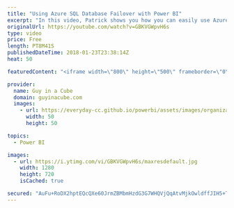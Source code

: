```yaml
---
title: "Using Azure SQL Database Failover with Power BI"
excerpt: "In this video, Patrick shows you how you can easily use Azure SQL Database Failover Groups with Power BI to ensure you have access to your data. Connecting to an Azure SQL Database Failover Group from Power BI is easier than connecting to a secondary replica of an Always On Availability Group.  LET'S"
originalUrl: https://youtube.com/watch?v=GBKVGWpvH6s
type: video
price: Free
length: PT8M41S
publishedDateTime: 2018-01-23T23:38:14Z
heat: 50

featuredContent: "<iframe width=\"800\" height=\"500\" frameborder=\"0\" src=\"https://www.youtube.com/embed/GBKVGWpvH6s\" allow=\"accelerometer; autoplay; encrypted-media; gyroscope; picture-in-picture\" allowfullscreen></iframe>"

provider:
  name: Guy in a Cube
  domain: guyinacube.com
  images:
    - url: https://everyday-cc.github.io/powerbi/assets/images/organizations/guyinacube.com-50x50.jpg
      width: 50
      height: 50

topics:
  - Power BI

images:
  - url: https://i.ytimg.com/vi/GBKVGWpvH6s/maxresdefault.jpg
    width: 1280
    height: 720
    isCached: true

secured: "AuFu+RoDX2hptEQcQXe60JrmZBMbmHzdG3G7WHQVjQqAtvMjkOwldffJIH5+TXkv4iNVYKokiMdsUZaCI8Q/YLjBYZZh2aWmx9ynxLlU+uYD0yshIj1e3vU4jliD0q/SnOfSm3wbxJ/lWsioUQku6MsYijyKEwUH4wfoSmLme39fmYrlX8IydNZq+Bh4ucTaIygh5XHOo+iipjrEP7HXWGiYlcyw+wUU+0Io/7/5YiF/M6fjpMIWckhM74/SIqKPpRNvQS5RTj2X8Fuc5xN29+bXOiV/HzcWPeO76PK2qinbG1VEjCW9AuLx8eaoaBPLu7m3R1R4vFziPUYDitZvaAzDYXVaCJcKRiUHXOIOKABknNH4OuKyYosQHVTRKMs7fUHx53FwRHcgZIaPiaMP7mXOtbbg9e6j6pDhcTmnMX4=;UqyKrKhOY+M56+aMGmbNvQ=="
---
```


